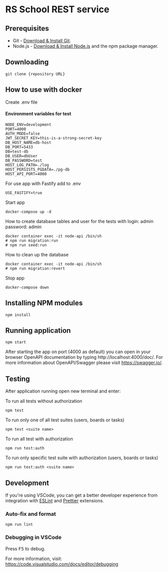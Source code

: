 # RS School REST service

## Prerequisites

- Git - [Download & Install Git](https://git-scm.com/downloads).
- Node.js - [Download & Install Node.js](https://nodejs.org/en/download/) and the npm package manager.

## Downloading

```
git clone {repository URL}
```

## How to use with docker

Create .env file

#### Environment variables for test

```
NODE_ENV=development
PORT=4000
AUTH_MODE=false
JWT_SECRET_KEY=this-is-a-strong-secret-key
DB_HOST_NAME=db-host
DB_PORT=5433
DB=test-db
DB_USER=dbUser
DB_PASSWORD=test
HOST_LOG_PATH=./log
HOST_PERSISTS_PGDATA=./pg-db
HOST_API_PORT=4000
```

For use app with Fastify add to .env

```
USE_FASTIFY=true
```

Start app

```
docker-compose up -d
```

How to create database tables and user for the tests with login: admin password: admin

```
docker container exec -it node-api /bin/sh
# npm run migration:run
# npm run seed:run
```

How to clean up the database

```
docker container exec -it node-api /bin/sh
# npm run migration:revert
```

Stop app

```
docker-compose down
```

## Installing NPM modules

```
npm install
```

## Running application

```
npm start
```

After starting the app on port (4000 as default) you can open
in your browser OpenAPI documentation by typing http://localhost:4000/doc/.
For more information about OpenAPI/Swagger please visit https://swagger.io/.

## Testing

After application running open new terminal and enter:

To run all tests without authorization

```
npm test
```

To run only one of all test suites (users, boards or tasks)

```
npm test <suite name>
```

To run all test with authorization

```
npm run test:auth
```

To run only specific test suite with authorization (users, boards or tasks)

```
npm run test:auth <suite name>
```

## Development

If you're using VSCode, you can get a better developer experience from integration with [ESLint](https://marketplace.visualstudio.com/items?itemName=dbaeumer.vscode-eslint) and [Prettier](https://marketplace.visualstudio.com/items?itemName=esbenp.prettier-vscode) extensions.

### Auto-fix and format

```
npm run lint
```

### Debugging in VSCode

Press <kbd>F5</kbd> to debug.

For more information, visit: https://code.visualstudio.com/docs/editor/debugging
